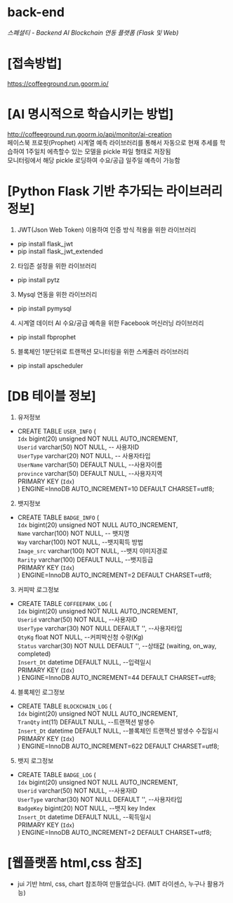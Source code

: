 # back-end
*_스폐셜티 - Backend AI Blockchain 연동 플랫폼 (Flask 및 Web)_*

# [접속방법]  
https://coffeeground.run.goorm.io/

# [AI 명시적으로 학습시키는 방법]  
http://coffeeground.run.goorm.io/api/monitor/ai-creation  
페이스북 프로핏(Prophet) 시계열 예측 라이브러리를 통해서 자동으로 현재 추세를 학습하여 1주일치 에측할수 있는 모델을 pickle 파일 형태로 저장됨  
모니터링에서 해당 pickle 로딩하여 수요/공급 일주일 예측이 가능함

# [Python Flask 기반 추가되는 라이브러리 정보]  

1) JWT(Json Web Token) 이용하여 인증 방식 적용을 위한 라이브러리
- pip install flask_jwt
- pip install flask_jwt_extended

2) 타임존 설정을 위한 라이브러리
- pip install pytz

3) Mysql 연동을 위한 라이브러리
- pip install pymysql

4) 시계열 데이터 AI 수요/공급 예측을 위한 Facebook 머신러닝 라이브러리
- pip install fbprophet

5) 블록체인 1분단위로 트랜잭션 모니터링을 위한 스케줄러 라이브러리
- pip install apscheduler


# [DB 테이블 정보]  
1) 유저정보
- CREATE TABLE `USER_INFO` (  
  `Idx` bigint(20) unsigned NOT NULL AUTO_INCREMENT,  
  `Userid` varchar(50) NOT NULL, -- 사용자ID  
  `UserType` varchar(20) NOT NULL, -- 사용자타입  
  `UserName` varchar(50) DEFAULT NULL, --사용자이름  
  `province` varchar(50) DEFAULT NULL, --사용자지역  
  PRIMARY KEY (`Idx`)  
) ENGINE=InnoDB AUTO_INCREMENT=10 DEFAULT CHARSET=utf8;  

2) 뱃지정보
- CREATE TABLE `BADGE_INFO` (  
  `Idx` bigint(20) unsigned NOT NULL AUTO_INCREMENT,  
  `Name` varchar(100) NOT NULL, -- 뱃지명  
  `Way` varchar(100) NOT NULL, --뱃지획득 방법  
  `Image_src` varchar(100) NOT NULL, --뱃지 이미지경로  
  `Rarity` varchar(100) DEFAULT NULL, --뱃지등급  
  PRIMARY KEY (`Idx`)  
) ENGINE=InnoDB AUTO_INCREMENT=2 DEFAULT CHARSET=utf8;  

3) 커피박 로그정보
- CREATE TABLE `COFFEEPARK_LOG` (  
  `Idx` bigint(20) unsigned NOT NULL AUTO_INCREMENT,  
  `Userid` varchar(50) NOT NULL, --사용자ID  
  `UserType` varchar(30) NOT NULL DEFAULT '', --사용자타입  
  `QtyKg` float NOT NULL, --커피박신청 수량(Kg)  
  `Status` varchar(30) NOT NULL DEFAULT '', --상태값 (waiting, on_way, completed)  
  `Insert_Dt` datetime DEFAULT NULL, --입력일시  
  PRIMARY KEY (`Idx`)  
) ENGINE=InnoDB AUTO_INCREMENT=44 DEFAULT CHARSET=utf8;  

4) 블록체인 로그정보
- CREATE TABLE `BLOCKCHAIN_LOG` (  
  `Idx` bigint(20) unsigned NOT NULL AUTO_INCREMENT,  
  `TranQty` int(11) DEFAULT NULL, --트랜잭션 발생수  
  `Insert_Dt` datetime DEFAULT NULL, --블록체인 트랜잭션 발생수 수집일시  
  PRIMARY KEY (`Idx`)  
) ENGINE=InnoDB AUTO_INCREMENT=622 DEFAULT CHARSET=utf8;  

5) 뱃지 로그정보
- CREATE TABLE `BADGE_LOG` (  
  `Idx` bigint(20) unsigned NOT NULL AUTO_INCREMENT,  
  `Userid` varchar(50) NOT NULL, --사용자ID  
  `UserType` varchar(30) NOT NULL DEFAULT '', --사용자타입  
  `BadgeKey` bigint(20) NOT NULL, --뱃지 key Index  
  `Insert_Dt` datetime DEFAULT NULL, --획득일시  
  PRIMARY KEY (`Idx`)  
) ENGINE=InnoDB AUTO_INCREMENT=2 DEFAULT CHARSET=utf8;  

# [웹플랫폼 html,css 참조]  
- jui 기반 html, css, chart 참조하여 만들었습니다. (MIT 라이센스, 누구나 활용가능)
